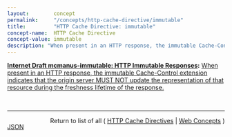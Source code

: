 ```yaml
---
layout:        concept
permalink:     "/concepts/http-cache-directive/immutable"
title:         "HTTP Cache Directive: immutable"
concept-name:  HTTP Cache Directive
concept-value: immutable
description: "When present in an HTTP response, the immutable Cache-Control extension indicates that the origin server MUST NOT update the representation of that resource during the freshness lifetime of the response."
---
```


**[Internet Draft mcmanus-immutable: HTTP Immutable Responses](/specs/IETF/I-D/mcmanus-immutable "The immutable HTTP response Cache-Control extension allows servers to identify resources that will not be updated during their freshness lifetime. This assures that a client never needs to revalidate a cached fresh resource to be certain it has not been modified."):** [When present in an HTTP response, the immutable Cache-Control extension indicates that the origin server MUST NOT update the representation of that resource during the freshness lifetime of the response.](http://tools.ietf.org/html/draft-mcmanus-immutable#section-2 "Read documentation for HTTP Cache Directive &#34;immutable&#34;")

<br/>
<hr/>

<p style="float : left"><a href="./immutable.json" title="JSON representing this particular Web Concept value">JSON</a></p>
<p style="text-align: right">Return to list of all ( <a href="../http-cache-directive/">HTTP Cache Directives</a> | <a href="../">Web Concepts</a> )</p>
